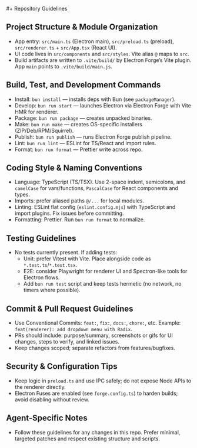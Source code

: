 #+ Repository Guidelines

## Project Structure & Module Organization
- App entry: `src/main.ts` (Electron main), `src/preload.ts` (preload), `src/renderer.ts` + `src/App.tsx` (React UI).
- UI code lives in `src/components` and `src/styles`. Vite alias `@` maps to `src`.
- Build artifacts are written to `.vite/build/` by Electron Forge’s Vite plugin. App `main` points to `.vite/build/main.js`.

## Build, Test, and Development Commands
- Install: `bun install` — installs deps with Bun (see `packageManager`).
- Develop: `bun run start` — launches Electron via Electron Forge with Vite HMR for renderer.
- Package: `bun run package` — creates unpacked binaries.
- Make: `bun run make` — creates OS-specific installers (ZIP/Deb/RPM/Squirrel).
- Publish: `bun run publish` — runs Electron Forge publish pipeline.
- Lint: `bun run lint` — ESLint for TS/React and import rules.
- Format: `bun run format` — Prettier write across repo.

## Coding Style & Naming Conventions
- Language: TypeScript (TS/TSX). Use 2-space indent, semicolons, and `camelCase` for vars/functions, `PascalCase` for React components and types.
- Imports: prefer aliased paths `@/...` for local modules.
- Linting: ESLint flat config (`eslint.config.mjs`) with TypeScript and import plugins. Fix issues before committing.
- Formatting: Prettier. Run `bun run format` to normalize.

## Testing Guidelines
- No tests currently present. If adding tests:
  - Unit: prefer Vitest with Vite. Place alongside code as `*.test.ts`/`*.test.tsx`.
  - E2E: consider Playwright for renderer UI and Spectron-like tools for Electron flows.
  - Add `bun run test` script and keep tests hermetic (no network, no timers where possible).

## Commit & Pull Request Guidelines
- Use Conventional Commits: `feat:`, `fix:`, `docs:`, `chore:`, etc. Example: `feat(renderer): add dropdown menu with Radix`.
- PRs should include: purpose/summary, screenshots or gifs for UI changes, steps to verify, and linked issues.
- Keep changes scoped; separate refactors from features/bugfixes.

## Security & Configuration Tips
- Keep logic in `preload.ts` and use IPC safely; do not expose Node APIs to the renderer directly.
- Electron Fuses are enabled (see `forge.config.ts`) to harden builds; avoid disabling without review.

## Agent-Specific Notes
- Follow these guidelines for any changes in this repo. Prefer minimal, targeted patches and respect existing structure and scripts.

